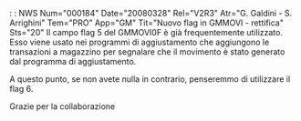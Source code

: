  :  : NWS Num="000184" Date="20080328" Rel="V2R3" Atr="G. Galdini - S. Arrighini" Tem="PRO" App="GM" Tit="Nuovo flag in GMMOVI - rettifica" Sts="20"
Il campo flag 5 del GMMOVI0F è già frequentemente utilizzato.
Esso viene usato nei programmi di aggiustamento che aggiungono le transazioni a magazzino per segnalare  che il movimento è stato generato dal programma di aggiustamento.

A questo punto, se non avete nulla in contrario, penseremmo di utilizzare il flag 6.

Grazie per la collaborazione
